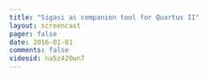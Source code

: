 ```yaml
---
title: "Sigasi as companion tool for Quartus II"
layout: screencast 
pager: false
date: 2016-01-01
comments: false
videoid: na5z420wn7
---
```

